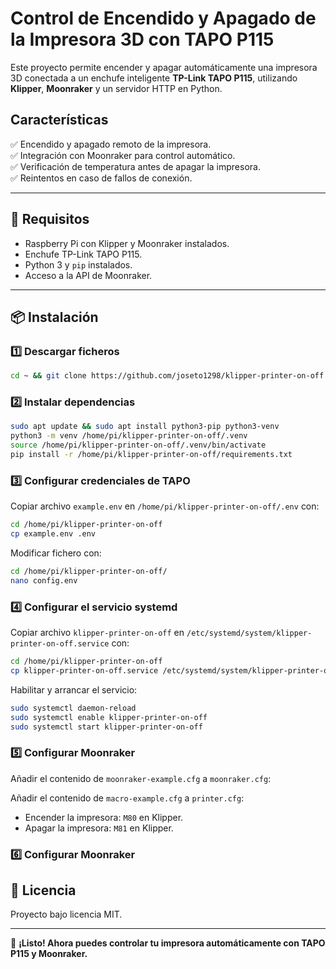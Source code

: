 # Control de Encendido y Apagado de la Impresora 3D con TAPO P115

Este proyecto permite encender y apagar automáticamente una impresora 3D conectada a un enchufe inteligente **TP-Link TAPO P115**, utilizando **Klipper**, **Moonraker** y un servidor HTTP en Python.

## Características

✅ Encendido y apagado remoto de la impresora.  
✅ Integración con Moonraker para control automático.  
✅ Verificación de temperatura antes de apagar la impresora.  
✅ Reintentos en caso de fallos de conexión.

---

## 📌 Requisitos

- Raspberry Pi con Klipper y Moonraker instalados.
- Enchufe TP-Link TAPO P115.
- Python 3 y `pip` instalados.
- Acceso a la API de Moonraker.

---

## 📦 Instalación

### 1️⃣ Descargar ficheros

```bash
cd ~ && git clone https://github.com/joseto1298/klipper-printer-on-off.git
```

### 2️⃣ Instalar dependencias

```bash
sudo apt update && sudo apt install python3-pip python3-venv
python3 -m venv /home/pi/klipper-printer-on-off/.venv
source /home/pi/klipper-printer-on-off/.venv/bin/activate
pip install -r /home/pi/klipper-printer-on-off/requirements.txt
```

### 3️⃣ Configurar credenciales de TAPO

Copiar archivo `example.env` en `/home/pi/klipper-printer-on-off/.env` con:

```bash
cd /home/pi/klipper-printer-on-off
cp example.env .env
```

Modificar fichero con:

```bash
cd /home/pi/klipper-printer-on-off/
nano config.env
```

### 4️⃣ Configurar el servicio systemd

Copiar archivo `klipper-printer-on-off` en `/etc/systemd/system/klipper-printer-on-off.service` con:

```bash
cd /home/pi/klipper-printer-on-off
cp klipper-printer-on-off.service /etc/systemd/system/klipper-printer-on-off.service
```

Habilitar y arrancar el servicio:

```bash
sudo systemctl daemon-reload
sudo systemctl enable klipper-printer-on-off
sudo systemctl start klipper-printer-on-off
```

### 5️⃣ Configurar Moonraker

Añadir el contenido de `moonraker-example.cfg` a `moonraker.cfg`:

Añadir el contenido de `macro-example.cfg` a `printer.cfg`:

- Encender la impresora: `M80` en Klipper.
- Apagar la impresora: `M81` en Klipper.

### 6️⃣ Configurar Moonraker

## 📜 Licencia

Proyecto bajo licencia MIT.

---

🚀 **¡Listo! Ahora puedes controlar tu impresora automáticamente con TAPO P115 y Moonraker.**
